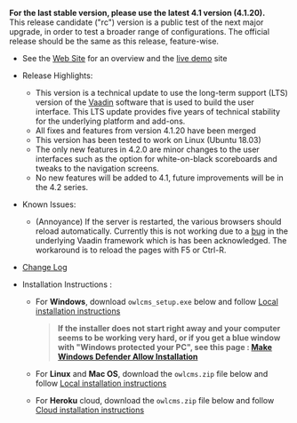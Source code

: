 **For the last stable version, please use the latest 4.1 version (4.1.20).**  
This release candidate ("rc") version is a public test of the next major upgrade, in order to test a broader range of configurations. The official release should be the same as this release, feature-wise.

- See the [Web Site](https://jflamy.github.io/owlcms4/#) for an overview and the [live demo](https://jflamy.github.io/owlcms4/#/?id=demo) site
- Release Highlights: 
  - This version is a technical update to use the long-term support (LTS) version of the [Vaadin](https://vaadin.com/) software that is used to build the user interface.  This LTS update provides five years of technical stability for the underlying platform and add-ons.
  - All fixes and features from version 4.1.20 have been merged
  - This version has been tested to work on Linux (Ubuntu 18.03)
  - The only new features in 4.2.0 are minor changes to the user interfaces such as the option for white-on-black scoreboards and tweaks to the navigation screens.
  - No new features will be added to 4.1, future improvements will be in the 4.2 series.
- Known Issues:
  
  - (Annoyance) If the server is restarted, the various browsers should reload automatically.  Currently this is not working due to a [bug](https://github.com/vaadin/flow/issues/6635) in the underlying Vaadin framework which is has been acknowledged.  The workaround is to reload the pages with F5 or Ctrl-R.
- [Change Log](https://github.com/jflamy/owlcms4/issues?q=is%3Aissue+is%3Aclosed+sort%3Aupdated-desc)
- Installation Instructions :
  - For **Windows**, download `owlcms_setup.exe` below and follow [Local installation instructions](https://jflamy.github.io/owlcms4/#/LocalSetup.md) 
    
    > **If the installer does not start right away and your computer seems to be working very hard, or if you get a blue window with "Windows protected your PC", see this page : [Make Windows Defender Allow Installation](https://jflamy.github.io/owlcms4/#/DefenderOff)**
  - For **Linux** and **Mac OS**, download the `owlcms.zip` file below and follow [Local installation instructions](https://jflamy.github.io/owlcms4/#/LocalSetup.md) 
  - For **Heroku** cloud, download the `owlcms.zip` file below and follow [Cloud installation instructions](https://jflamy.github.io/owlcms4/#/Heroku.md)
